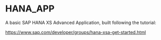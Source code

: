 # HANA_APP

A basic SAP HANA XS Advanced Application, built following the tutorial:

https://www.sap.com/developer/groups/hana-xsa-get-started.html
